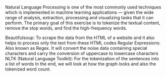 Natural Language Processing is one of the most commonly used techniques which is implemented in machine learning applications — given the wide range of analysis, extraction, processing and visualizing tasks that it can perform. The primary goal of this exercise  is to tokenize the textual content, remove the stop words, and find the high-frequency words.


Beautifulsoup: To scrape the data from the HTML of a website and it also helps to process only the text from these HTML codes
Regular Expressions: Also known as Regex. It will convert the noise data containing special characters and carry the conversion of uppercase to lowercase characters
NLTK (Natural Language Toolkit): For the tokenization of the sentences into a list of words
In the end, we will look at how the graph looks and also the tokenized word count.
